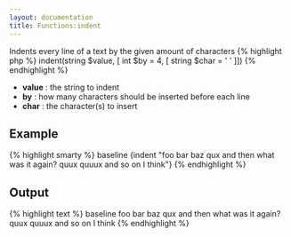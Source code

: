 ```yaml
---
layout: documentation
title: Functions:indent
---
```


Indents every line of a text by the given amount of characters
{% highlight php %}
indent(string $value, [ int $by = 4, [ string $char = ' ' ]])
{% endhighlight %}

* **value** : the string to indent
* **by** : how many characters should be inserted before each line
* **char** : the character(s) to insert

## Example
{% highlight smarty %}
baseline
{indent "foo bar baz
qux and then what was it
again? quux quuux and so on I think"}
{% endhighlight %}

## Output
{% highlight text %}
baseline
    foo bar baz
    qux and then what was it
    again? quux quuux and so on I think
{% endhighlight %}